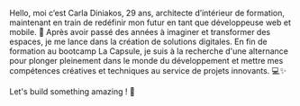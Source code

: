 Hello, moi c’est Carla Diniakos, 29 ans, architecte d’intérieur de formation, maintenant en train de redéfinir mon futur en tant que développeuse web et mobile. 🚀
Après avoir passé des années à imaginer et transformer des espaces, je me lance dans la création de solutions digitales. 
En fin de formation au bootcamp La Capsule, je suis à la recherche d'une alternance pour plonger pleinement dans le monde 
du développement et mettre mes compétences créatives et techniques au service de projets innovants. 💻✨

Let's build something amazing ! 🌟
<!---
CarlaDNKS/CarlaDNKS is a ✨ special ✨ repository because its `README.md` (this file) appears on your GitHub profile.
You can click the Preview link to take a look at your changes.
--->
